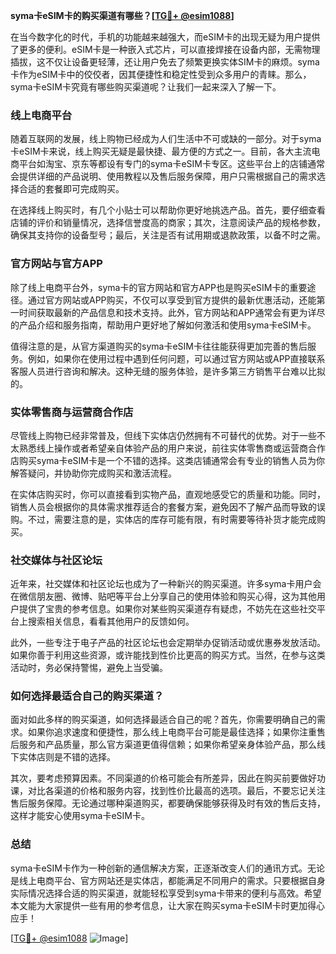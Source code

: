 **syma卡eSIM卡的购买渠道有哪些？[[TG💪+ @esim1088](https://t.me/s/esim1088)]**

在当今数字化的时代，手机的功能越来越强大，而eSIM卡的出现无疑为用户提供了更多的便利。eSIM卡是一种嵌入式芯片，可以直接焊接在设备内部，无需物理插拔，这不仅让设备更轻薄，还让用户免去了频繁更换实体SIM卡的麻烦。syma卡作为eSIM卡中的佼佼者，因其便捷性和稳定性受到众多用户的青睐。那么，syma卡eSIM卡究竟有哪些购买渠道呢？让我们一起来深入了解一下。

### 线上电商平台

随着互联网的发展，线上购物已经成为人们生活中不可或缺的一部分。对于syma卡eSIM卡来说，线上购买无疑是最快捷、最方便的方式之一。目前，各大主流电商平台如淘宝、京东等都设有专门的syma卡eSIM卡专区。这些平台上的店铺通常会提供详细的产品说明、使用教程以及售后服务保障，用户只需根据自己的需求选择合适的套餐即可完成购买。

在选择线上购买时，有几个小贴士可以帮助你更好地挑选产品。首先，要仔细查看店铺的评价和销量情况，选择信誉度高的商家；其次，注意阅读产品的规格参数，确保其支持你的设备型号；最后，关注是否有试用期或退款政策，以备不时之需。

### 官方网站与官方APP

除了线上电商平台外，syma卡的官方网站和官方APP也是购买eSIM卡的重要途径。通过官方网站或APP购买，不仅可以享受到官方提供的最新优惠活动，还能第一时间获取最新的产品信息和技术支持。此外，官方网站和APP通常会有更为详尽的产品介绍和服务指南，帮助用户更好地了解如何激活和使用syma卡eSIM卡。

值得注意的是，从官方渠道购买的syma卡eSIM卡往往能获得更加完善的售后服务。例如，如果你在使用过程中遇到任何问题，可以通过官方网站或APP直接联系客服人员进行咨询和解决。这种无缝的服务体验，是许多第三方销售平台难以比拟的。

### 实体零售商与运营商合作店

尽管线上购物已经非常普及，但线下实体店仍然拥有不可替代的优势。对于一些不太熟悉线上操作或者希望亲自体验产品的用户来说，前往实体零售商或运营商合作店购买syma卡eSIM卡是一个不错的选择。这类店铺通常会有专业的销售人员为你解答疑问，并协助你完成购买和激活流程。

在实体店购买时，你可以直接看到实物产品，直观地感受它的质量和功能。同时，销售人员会根据你的具体需求推荐适合的套餐方案，避免因不了解产品而导致的误购。不过，需要注意的是，实体店的库存可能有限，有时需要等待补货才能完成购买。

### 社交媒体与社区论坛

近年来，社交媒体和社区论坛也成为了一种新兴的购买渠道。许多syma卡用户会在微信朋友圈、微博、贴吧等平台上分享自己的使用体验和购买心得，这为其他用户提供了宝贵的参考信息。如果你对某些购买渠道存有疑虑，不妨先在这些社交平台上搜索相关信息，看看其他用户的反馈如何。

此外，一些专注于电子产品的社区论坛也会定期举办促销活动或优惠券发放活动。如果你善于利用这些资源，或许能找到性价比更高的购买方式。当然，在参与这类活动时，务必保持警惕，避免上当受骗。

### 如何选择最适合自己的购买渠道？

面对如此多样的购买渠道，如何选择最适合自己的呢？首先，你需要明确自己的需求。如果你追求速度和便捷性，那么线上电商平台可能是最佳选择；如果你注重售后服务和产品质量，那么官方渠道更值得信赖；如果你希望亲身体验产品，那么线下实体店则是不错的选择。

其次，要考虑预算因素。不同渠道的价格可能会有所差异，因此在购买前要做好功课，对比各渠道的价格和服务内容，找到性价比最高的选项。最后，不要忘记关注售后服务保障。无论通过哪种渠道购买，都要确保能够获得及时有效的售后支持，这样才能安心使用syma卡eSIM卡。

### 总结

syma卡eSIM卡作为一种创新的通信解决方案，正逐渐改变人们的通讯方式。无论是线上电商平台、官方网站还是实体店，都能满足不同用户的需求。只要根据自身实际情况选择合适的购买渠道，就能轻松享受到syma卡带来的便利与高效。希望本文能为大家提供一些有用的参考信息，让大家在购买syma卡eSIM卡时更加得心应手！

[[TG💪+ @esim1088](https://t.me/s/esim1088) ![Image](https://i.postimg.cc/4NQfJmqS/Snipaste-2025-05-13-00-14-12.png)]